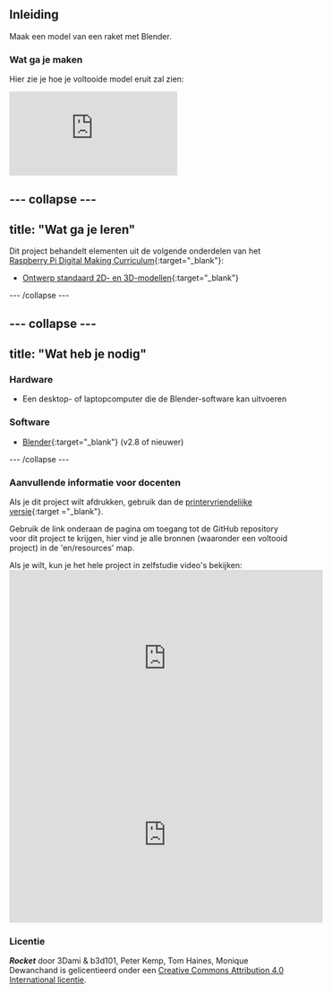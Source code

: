 ## Inleiding

Maak een model van een raket met Blender.

### Wat ga je maken

Hier zie je hoe je voltooide model eruit zal zien:

<div class="responsive-embed responsive-embed--video">
  <iframe class="responsive-embed__iframe" src="https://sketchfab.com/models/5660fd9d487e4175bd3b7d97c6277f39/embed" frameborder="0" allowvr allowfullscreen mozallowfullscreen="true" webkitallowfullscreen="true"></iframe>
</div>

## \--- collapse \---

## title: "Wat ga je leren"

Dit project behandelt elementen uit de volgende onderdelen van het [Raspberry Pi Digital Making Curriculum](http://rpf.io/curriculum){:target="_blank"}:

+ [Ontwerp standaard 2D- en 3D-modellen](https://curriculum.raspberrypi.org/design/creator/){:target="_blank"}

\--- /collapse \---

## \--- collapse \---

## title: "Wat heb je nodig"

### Hardware

+ Een desktop- of laptopcomputer die de Blender-software kan uitvoeren

### Software

+ [Blender](https://www.blender.org/download/){:target="_blank"} (v2.8 of nieuwer)

\--- /collapse \---

### Aanvullende informatie voor docenten

Als je dit project wilt afdrukken, gebruik dan de [printervriendelijke versie](https://projects.raspberrypi.org/en/projects/blender-rocket/print){:target ="_blank"}.

Gebruik de link onderaan de pagina om toegang tot de GitHub repository voor dit project te krijgen, hier vind je alle bronnen (waaronder een voltooid project) in de 'en/resources' map.

Als je wilt, kun je het hele project in zelfstudie video's bekijken: <iframe width="560" height="315" src="https://www.youtube.com/embed/DhdjWn_0tYg" frameborder="0" allowfullscreen mark="crwd-mark"></iframe> <iframe width="560" height="315" src="https://www.youtube.com/embed/YojHaSjONTs" frameborder="0" allowfullscreen mark="crwd-mark"></iframe> 

### Licentie

***Rocket*** door 3Dami & b3d101, Peter Kemp, Tom Haines, Monique Dewanchand is gelicentieerd onder een [Creative Commons Attribution 4.0 International licentie](http://creativecommons.org/licenses/by-sa/4.0/).